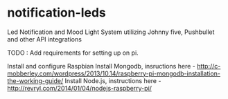 # notification-leds
Led Notification and Mood Light System utilizing Johnny five, Pushbullet and other API integrations  


TODO : Add requirements for setting up on pi.

Install and configure Raspbian
Install Mongodb, insructions here - http://c-mobberley.com/wordpress/2013/10.14/raspberry-pi-mongodb-installation-the-working-guide/
Install Node.js, instructions here - http://revryl.com/2014/01/04/nodejs-raspberry-pi/


